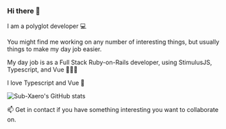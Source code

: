 ### Hi there 👋

I am a polyglot developer 💻

You might find me working on any number of interesting things, but usually things to make my day job easier.

My day job is as a Full Stack Ruby-on-Rails developer, using StimulusJS, Typescript, and Vue 👨🏻‍💻

I love Typescript and Vue 💖

![Sub-Xaero's GitHub stats](https://github-readme-stats.vercel.app/api?username=Sub-Xaero&count_private=true&show_icons=true&theme=radical&custom_title=Sub-Xaero%27s%20Github%20Stats)

📫 Get in contact if you have something interesting you want to collaborate on. 
